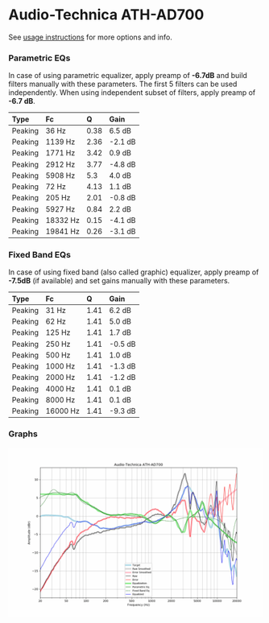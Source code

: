 # Audio-Technica ATH-AD700
See [usage instructions](https://github.com/jaakkopasanen/AutoEq#usage) for more options and info.

### Parametric EQs
In case of using parametric equalizer, apply preamp of **-6.7dB** and build filters manually
with these parameters. The first 5 filters can be used independently.
When using independent subset of filters, apply preamp of **-6.7 dB**.

| Type    | Fc       |    Q | Gain    |
|:--------|:---------|:-----|:--------|
| Peaking | 36 Hz    | 0.38 | 6.5 dB  |
| Peaking | 1139 Hz  | 2.36 | -2.1 dB |
| Peaking | 1771 Hz  | 3.42 | 0.9 dB  |
| Peaking | 2912 Hz  | 3.77 | -4.8 dB |
| Peaking | 5908 Hz  | 5.3  | 4.0 dB  |
| Peaking | 72 Hz    | 4.13 | 1.1 dB  |
| Peaking | 205 Hz   | 2.01 | -0.8 dB |
| Peaking | 5927 Hz  | 0.84 | 2.2 dB  |
| Peaking | 18332 Hz | 0.15 | -4.1 dB |
| Peaking | 19841 Hz | 0.26 | -3.1 dB |

### Fixed Band EQs
In case of using fixed band (also called graphic) equalizer, apply preamp of **-7.5dB**
(if available) and set gains manually with these parameters.

| Type    | Fc       |    Q | Gain    |
|:--------|:---------|:-----|:--------|
| Peaking | 31 Hz    | 1.41 | 6.2 dB  |
| Peaking | 62 Hz    | 1.41 | 5.0 dB  |
| Peaking | 125 Hz   | 1.41 | 1.7 dB  |
| Peaking | 250 Hz   | 1.41 | -0.5 dB |
| Peaking | 500 Hz   | 1.41 | 1.0 dB  |
| Peaking | 1000 Hz  | 1.41 | -1.3 dB |
| Peaking | 2000 Hz  | 1.41 | -1.2 dB |
| Peaking | 4000 Hz  | 1.41 | 0.1 dB  |
| Peaking | 8000 Hz  | 1.41 | 0.1 dB  |
| Peaking | 16000 Hz | 1.41 | -9.3 dB |

### Graphs
![](./Audio-Technica%20ATH-AD700.png)